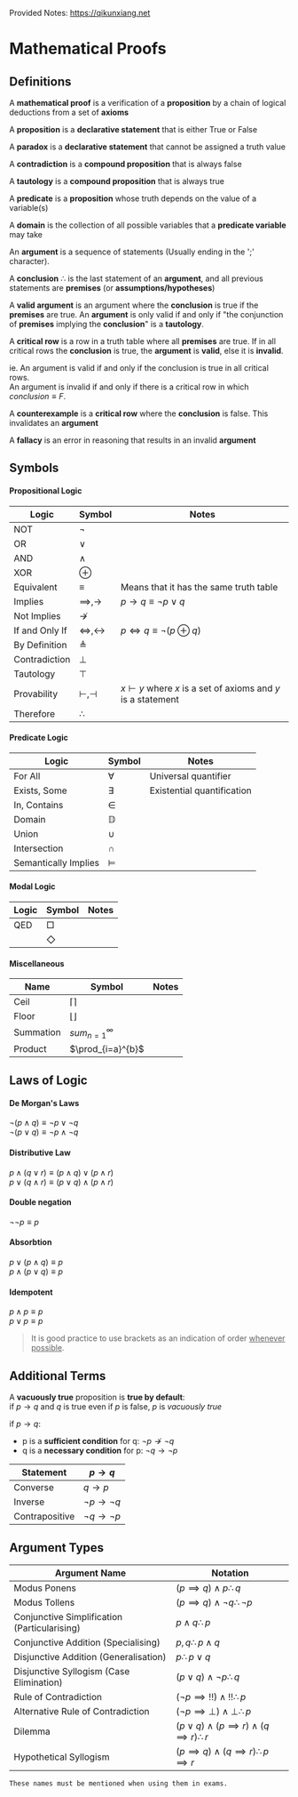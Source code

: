 Provided Notes: https://qikunxiang.net

# Mathematical Proofs
## Definitions
A **mathematical proof** is a verification of a **proposition** by a chain of logical deductions from a set of **axioms**


A **proposition** is a **declarative statement** that is either True or False

A **paradox** is a **declarative statement** that cannot be assigned a truth value

A **contradiction** is a **compound proposition** that is always false

A **tautology** is a **compound proposition** that is always true

A **predicate** is a **proposition** whose truth depends on the value of a variable(s)

A **domain** is the collection of all possible variables that a **predicate variable** may take

An **argument** is a sequence of statements (Usually ending in the ';' character).

A **conclusion** $\therefore$ is the last statement of an **argument**, and all previous statements are **premises** (or **assumptions/hypotheses**)

A **valid argument** is an argument where the **conclusion** is true if the **premises** are true. An **argument** is only valid if and only if "the conjunction of **premises** implying the **conclusion**" is a **tautology**.

A **critical row** is a row in a truth table where all **premises** are true. If in all critical rows the **conclusion** is true, the **argument** is **valid**, else it is **invalid**.

ie. An argument is valid if and only if the conclusion is true in all critical rows.  
An argument is invalid if and only if there is a critical row in which $conclusion \equiv F$.  

A **counterexample** is a **critical row** where the **conclusion** is false. This invalidates an **argument**

A **fallacy** is an error in reasoning that results in an invalid **argument**

## Symbols
#### Propositional Logic	

|Logic | Symbol| Notes|
|-|-|-|
|NOT| $\lnot$|
|OR| $\lor$|
|AND|$\land$|
|XOR|$\oplus$|
|Equivalent|$\equiv$|Means that it has the same truth table|
|Implies|$\implies, \rightarrow$| $p\rightarrow q\equiv \lnot p \lor q$
|Not Implies|$\nrightarrow$
|If and Only If|$\iff,\leftrightarrow$| $p\iff q\equiv \lnot(p\oplus q)$
|By Definition|$\triangleq$|
|Contradiction|$\bot$|
|Tautology|$\top$|
|Provability|$\vdash, \dashv$| $x\vdash y$ where *x* is a set of axioms and *y* is a statement
|Therefore|$\therefore$

#### Predicate Logic	
|Logic|Symbol|Notes|
|-|-|-|
|For All|$\forall$| Universal quantifier
|Exists, Some|$\exists$| Existential quantification
|In, Contains|$\in$|
|Domain|$\mathbb{D}$
|Union|$\cup$
|Intersection|$\cap$
|Semantically Implies|$\models$

#### Modal Logic	
|Logic|Symbol|Notes|
|-|-|-|
|QED|$\Box$
||$\Diamond$

#### Miscellaneous
|Name|Symbol|Notes|
|-|-|-|
|Ceil|$\lceil\rceil$
|Floor|$\lfloor\rfloor$
|Summation|$sum_{n=1}^{\infty}$
|Product|$\prod_{i=a}^{b}$

## Laws of Logic
#### De Morgan's Laws
$\lnot(p\land q)\equiv\lnot p\lor\lnot q$  
$\lnot(p\lor q)\equiv\lnot p\land\lnot q$  

#### Distributive Law
$p\land(q\lor r)\equiv(p\land q)\lor(p\land r)$  
$p\lor(q\land r)\equiv(p\lor q)\land(p\land r)$  

#### Double negation
$\lnot\lnot p\equiv p$

#### Absorbtion
$p\lor(p\land q)\equiv p$  
$p\land(p\lor q)\equiv p$

#### Idempotent
$p\land p\equiv p$  
$p\lor p\equiv p$  

> It is good practice to use brackets as an indication of order <ins>whenever possible</ins>.

## Additional Terms
A **vacuously true** proposition is **true by default**:  
if $p \rightarrow q$ and *q* is true even if *p* is false, *p* is *vacuously true*

if $p\rightarrow q$:  
* p is a **sufficient condition** for q: $\lnot p \nrightarrow\lnot q$
* q is a **necessary condition** for p: $\lnot q \rightarrow\lnot p$

|Statement| $p\rightarrow q$|
|-|-|
|Converse|$q\rightarrow p$|
|Inverse|$\lnot p\rightarrow\lnot q$|
|Contrapositive|$\lnot q\rightarrow\lnot p$|

## Argument Types
|Argument Name|Notation|
|-|-|
|Modus Ponens|$(p\implies q)\land p\therefore q$
|Modus Tollens|$(p\implies q)\land\lnot q\therefore \lnot p$
|Conjunctive Simplification (Particularising)|$p\land q\therefore p$
|Conjunctive Addition (Specialising)|$p, q\therefore p\land q$
|Disjunctive Addition (Generalisation)|$p\therefore p\lor q$
|Disjunctive Syllogism (Case Elimination)| $(p\lor q)\land\lnot p\therefore q$
|Rule of Contradiction|$(\lnot p\implies!!)\land!!\therefore p$
|Alternative Rule of Contradiction|$(\lnot p\implies\bot)\land\bot\therefore p$
|Dilemma|$(p\lor q)\land(p\implies r)\land(q\implies r)\therefore r$
|Hypothetical Syllogism|$(p\implies q)\land (q\implies r)\therefore p\implies r$

    These names must be mentioned when using them in exams.
